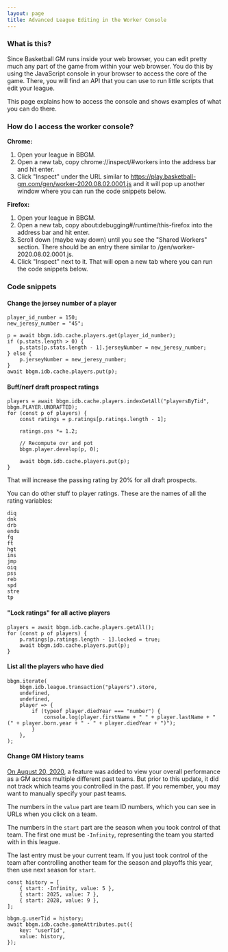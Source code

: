 ```yaml
---
layout: page
title: Advanced League Editing in the Worker Console
---
```


### What is this?

Since Basketball GM runs inside your web browser, you can edit pretty much any part of the game from within your web browser. You do this by using the JavaScript console in your browser to access the core of the game. There, you will find an API that you can use to run little scripts that edit your league.

This page explains how to access the console and shows examples of what you can do there.

### How do I access the worker console?

**Chrome:**

1. Open your league in BBGM.
2. Open a new tab, copy chrome://inspect/#workers into the address bar and hit enter.
3. Click "Inspect" under the URL similar to https://play.basketball-gm.com/gen/worker-2020.08.02.0001.js and it will pop up another window where you can run the code snippets below.

**Firefox:**

1. Open your league in BBGM.
2. Open a new tab, copy about:debugging#/runtime/this-firefox into the address bar and hit enter.
3. Scroll down (maybe way down) until you see the "Shared Workers" section. There should be an entry there similar to /gen/worker-2020.08.02.0001.js.
4. Click "Inspect" next to it. That will open a new tab where you can run the code snippets below.

### Code snippets

#### Change the jersey number of a player

```
player_id_number = 150;
new_jeresy_number = "45";

p = await bbgm.idb.cache.players.get(player_id_number);
if (p.stats.length > 0) {
    p.stats[p.stats.length - 1].jerseyNumber = new_jeresy_number;
} else {
    p.jerseyNumber = new_jeresy_number;
}
await bbgm.idb.cache.players.put(p);
```

#### Buff/nerf draft prospect ratings

```
players = await bbgm.idb.cache.players.indexGetAll("playersByTid", bbgm.PLAYER.UNDRAFTED);
for (const p of players) {
    const ratings = p.ratings[p.ratings.length - 1];

    ratings.pss *= 1.2;

    // Recompute ovr and pot
    bbgm.player.develop(p, 0);

    await bbgm.idb.cache.players.put(p);
}
```

That will increase the passing rating by 20% for all draft prospects.

You can do other stuff to player ratings. These are the names of all the rating variables:

```
diq
dnk
drb
endu
fg
ft
hgt
ins
jmp
oiq
pss
reb
spd
stre
tp
```

#### "Lock ratings" for all active players

```
players = await bbgm.idb.cache.players.getAll();
for (const p of players) {
    p.ratings[p.ratings.length - 1].locked = true;
    await bbgm.idb.cache.players.put(p);
}
```

#### List all the players who have died

```
bbgm.iterate(
    bbgm.idb.league.transaction("players").store,
    undefined,
    undefined,
    player => {
        if (typeof player.diedYear === "number") {
            console.log(player.firstName + " " + player.lastName + " (" + player.born.year + " - " + player.diedYear + ")");
        }
    },
);
```

#### Change GM History teams

[On August 20, 2020](https://basketball-gm.com/blog/2020/08/gm-history/), a feature was added to view your overall performance as a GM across multiple different past teams. But prior to this update, it did not track which teams you controlled in the past. If you remember, you may want to manually specify your past teams.

The numbers in the `value` part are team ID numbers, which you can see in URLs when you click on a team.

The numbers in the `start` part are the season when you took control of that team. The first one must be `-Infinity`, representing the team you started with in this league.

The last entry must be your current team. If you just took control of the team after controlling another team for the season and playoffs this year, then use next season for `start`.

```
const history = [
    { start: -Infinity, value: 5 },
    { start: 2025, value: 7 },
    { start: 2028, value: 9 },
];

bbgm.g.userTid = history;
await bbgm.idb.cache.gameAttributes.put({
    key: "userTid",
    value: history,
});
```
